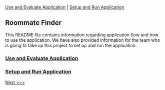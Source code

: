 [Use and Evaluate Application](/Markdown/Use.md) | [Setup and Run Application](/Markdown/Setup.md)

Roommate Finder
----------------------------------

This README file contains information regarding application flow and how to use the application. We have also provided information for the team who is going to take up this project to set up and run the application.

### [Use and Evaluate Application](/Markdown/Use.md)
### [Setup and Run Application](/Markdown/Setup.md)

[Next >>>](/Markdown/Use.md)